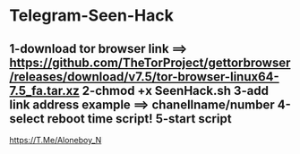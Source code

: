 # Telegram-Seen-Hack
1-download tor browser 
link ==> https://github.com/TheTorProject/gettorbrowser/releases/download/v7.5/tor-browser-linux64-7.5_fa.tar.xz
2-chmod +x SeenHack.sh
3-add link address
example ==> chanellname/number
4-select reboot time script!
5-start script
------------------------------------------------------
https://T.Me/Aloneboy_N

